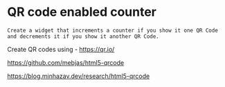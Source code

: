 # QR code enabled counter

```
Create a widget that increments a counter if you show it one QR Code and decrements it if you show it another QR Code.
```

Create QR codes using - https://qr.io/

https://github.com/mebjas/html5-qrcode

https://blog.minhazav.dev/research/html5-qrcode
